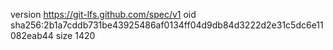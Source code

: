 version https://git-lfs.github.com/spec/v1
oid sha256:2b1a7cddb731be43925486af0134ff04d9db84d3222d2e31c5dc6e11082eab44
size 1420

